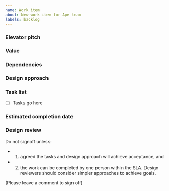 ```yaml
---
name: Work item
about: New work item for Ape team
labels: backlog
---
```


### Elevator pitch

<!-- 1-2 line summary of the scope of this work item -->

### Value

<!--
  Who is this for?
  Persona or group of people whom will derive value from the scenario.
  What benefits will be achieved or business metrics improved?
-->

### Dependencies

<!-- Call out key people, teams, tech dependencies, or assumptions. -->

### Design approach

<!--
  Free text / diagram / whiteboard picture / etc. that clearly shows your approach and considerations to build the task list.
  Existing code patterns in production code base that you will base your work off of.
-->

### Task list

<!-- Bulleted list describing the exit criteria, desired end state and any documentation, monitors, work for DRI, etc. that will need to be added to make sure someone else can support once it's live. -->

- [ ] Tasks go here

### Estimated completion date

### Design review

<!-- 1-2 people needed for signoff -->

Do not signoff unless:

- 1. agreed the tasks and design approach will achieve acceptance, and
- 2. the work can be completed by one person within the SLA.
     Design reviewers should consider simpler approaches to achieve goals.

(Please leave a comment to sign off)
